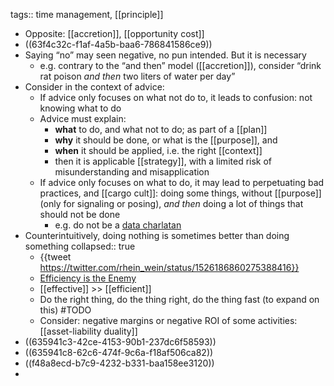 tags:: time management, [[principle]]

- Opposite: [[accretion]], [[opportunity cost]]
- ((63f4c32c-f1af-4a5b-baa6-786841586ce9))
- Saying “no” may seen negative, no pun intended. But it is necessary
	- e.g. contrary to the “and then” model ([[accretion]]), consider “drink rat poison _and then_ two liters of water per day”
- Consider in the context of advice:
	- If advice only focuses on what not do to, it leads to confusion: not knowing what to do
	- Advice must explain:
		- **what** to do, and what not to do; as part of a [[plan]]
		- **why** it should be done, or what is the [[purpose]], and
		- **when** it should be applied, i.e. the right [[context]]
		- then it is applicable [[strategy]], with a limited risk of misunderstanding and misapplication
	- If advice only focuses on what to do, it may lead to perpetuating bad practices, and [[cargo cult]]: doing some things, without [[purpose]] (only for signaling or posing), _and then_ doing a lot of things that should not be done
		- e.g. do not be a [data charlatan](https://towardsdatascience.com/how-to-spot-a-data-charlatan-85785c991433)
- Counterintuitively, doing nothing is sometimes better than doing something
  collapsed:: true
	- {{tweet https://twitter.com/rhein_wein/status/1526186860275388416}}
	- [Efficiency is the Enemy](https://fs.blog/slack/)
	- [[effective]] >> [[efficient]]
	- Do the right thing, do the thing right, do the thing fast (to expand on this) #TODO
	- Consider: negative margins or negative ROI of some activities: [[asset-liability duality]]
- ((635941c3-42ce-4153-90b1-237dc6f58593))
- ((635941c8-62c6-474f-9c6a-f18af506ca82))
- ((f48a8ecd-b7c9-4232-b331-baa158ee3120))
-